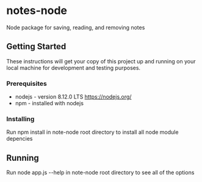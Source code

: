 # notes-node

Node package for saving, reading, and removing notes

## Getting Started

These instructions will get your copy of this project up and running on your local machine for development and testing purposes.

### Prerequisites

* nodejs - version 8.12.0 LTS https://nodejs.org/
* npm - installed with nodejs

### Installing

Run npm install in note-node root directory to install all node module depencies

## Running

Run node app.js --help in note-node root directory to see all of the options
